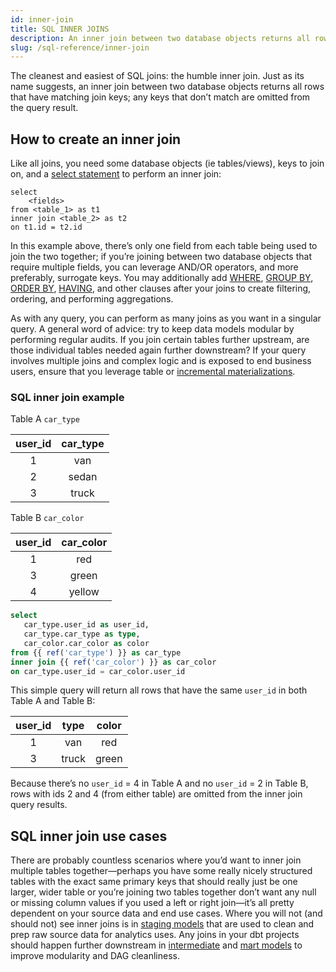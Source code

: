 ```yaml
---
id: inner-join
title: SQL INNER JOINS
description: An inner join between two database objects returns all rows that have matching join keys; any keys that don’t match are omitted from the query result.
slug: /sql-reference/inner-join
---
```


<head>
    <title>Working with inner joins in SQL</title>
</head>

The cleanest and easiest of SQL joins: the humble inner join. Just as its name suggests, an inner join between two database objects returns all rows that have matching join keys; any keys that don’t match are omitted from the query result.

## How to create an inner join

Like all joins, you need some database objects (ie <Term id="table">tables</Term>/<Term id="view">views</Term>), keys to join on, and a [select statement](/sql-reference/select) to perform an inner join:

```
select
    <fields>
from <table_1> as t1
inner join <table_2> as t2
on t1.id = t2.id 
```

In this example above, there’s only one field from each table being used to join the two together; if you’re joining between two database objects that require multiple fields, you can leverage AND/OR operators, and more preferably, <Term id="surrogate-key">surrogate keys</Term>. You may additionally add [WHERE](/sql-reference/where), [GROUP BY](/sql-reference/group-by), [ORDER BY](/sql-reference/order-by), [HAVING](/sql-reference/having), and other clauses after your joins to create filtering, ordering, and performing aggregations.

As with any query, you can perform as many joins as you want in a singular query. A general word of advice: try to keep data models <Term id="dry">modular</Term> by performing regular <Term id="dag" /> audits. If you join certain tables further upstream, are those individual tables needed again further downstream? If your query involves multiple joins and complex logic and is exposed to end business users, ensure that you leverage table or [incremental materializations](https://docs.getdbt.com/docs/build/incremental-models).

### SQL inner join example

Table A `car_type`

| user_id | car_type |
|:---:|:---:|
| 1 | van |
| 2 | sedan |
| 3 | truck |

Table B `car_color`

| user_id | car_color |
|:---:|:---:|
| 1 | red |
| 3 | green |
| 4 | yellow |

```sql
select
   car_type.user_id as user_id,
   car_type.car_type as type,
   car_color.car_color as color
from {{ ref('car_type') }} as car_type
inner join {{ ref('car_color') }} as car_color
on car_type.user_id = car_color.user_id
```

This simple query will return all rows that have the same `user_id` in both Table A and Table B:

| user_id | type | color |
|:---:|:---:|:---:|
| 1 | van | red |
| 3 | truck | green |

Because there’s no `user_id` = 4 in Table A and no `user_id` = 2 in Table B, rows with ids 2 and 4 (from either table) are omitted from the inner join query results.

## SQL inner join use cases

There are probably countless scenarios where you’d want to inner join multiple tables together—perhaps you have some really nicely structured tables with the exact same <Term id="primary-key">primary keys</Term> that should really just be one larger, wider table or you’re joining two tables together don’t want any null or missing column values if you used a left or right join—it’s all pretty dependent on your source data and end use cases. Where you will not (and should not) see inner joins is in [staging models](/best-practices/how-we-structure/2-staging) that are used to clean and prep raw source data for analytics uses. Any joins in your dbt projects should happen further downstream in [intermediate](/best-practices/how-we-structure/3-intermediate) and [mart models](/best-practices/how-we-structure/4-marts) to improve modularity and DAG cleanliness.

